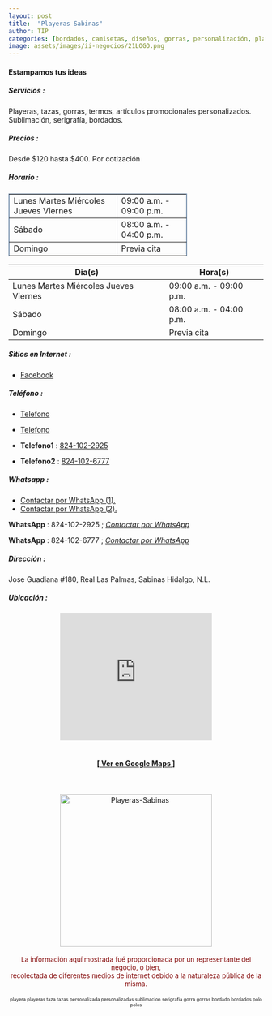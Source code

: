 ```yaml
---
layout: post
title:  "Playeras Sabinas"
author: TIP
categories: [bordados, camisetas, diseños, gorras, personalización, playeras, Sabinas Hidalgo, servicios]
image: assets/images/ii-negocios/21LOGO.png
---
```

#### Estampamos tus ideas

##### Servicios :

Playeras, tazas, gorras, termos, artículos promocionales personalizados. Sublimación, serigrafía, bordados.

##### Precios :

Desde $120 hasta $400. Por cotización

##### Horario :

<table border="1" bordercolor="#8299b3" cellpadding="1" cellspacing="2" style="width: 70%;">
    <tbody>
        <tr>
            <td>Lunes Martes Miércoles Jueves Viernes</td>
            <td>09:00 a.m. - 09:00 p.m.</td>
        </tr>
        <tr>
            <td>Sábado</td>
            <td>08:00 a.m. - 04:00 p.m.</td>
        </tr>
        <tr>
            <td>Domingo</td>
            <td>Previa cita</td>
        </tr>
    </tbody>
</table>

| Dia(s) | Hora(s) |
| ----- | ----- |
| Lunes Martes Miércoles Jueves Viernes | 09:00 a.m. - 09:00 p.m. |
| Sábado | 08:00 a.m. - 04:00 p.m. |
| Domingo | Previa cita |




##### Sitios en Internet :

- [Facebook][FB]

##### Teléfono :

- [Telefono][Tel1]
- [Telefono][Tel2]

- **Telefono1** : <a href="tel:+528241022925">824-102-2925</a>
- **Telefono2** : <a href="tel:+528241026777">824-102-6777</a>

##### Whatsapp :

- [Contactar por WhatsApp (1).][WA1]
- [Contactar por WhatsApp (2).][WA2]

<b>WhatsApp</b> : 824-102-2925 ; <a href="https://wa.me/528241022925?text=Hola,%20saludos%20desde%20PiiDO." title="Contactar por WhatsApp."><i>Contactar por WhatsApp</i></a>

<b>WhatsApp</b> : 824-102-6777 ; <a href="https://wa.me/528241026777?text=Hola,%20saludos%20desde%20PiiDO." title="Contactar por WhatsApp."><i>Contactar por WhatsApp</i></a>

[FB]: https://www.facebook.com/PlayerasSabinas/

[Tel1]: tel:+528241022925
[Tel2]: tel:+528241026777

[WA1]: https://wa.me/528241022925?text=Hola,%20saludos%20desde%20PiiDO
[WA2]: https://wa.me/528241026777?text=Hola,%20saludos%20desde%20PiiDO

##### Dirección :

Jose Guadiana #180, Real Las Palmas, Sabinas Hidalgo, N.L.

##### Ubicación :

<!--..... MAPAS .....-->
<center>
    <iframe allowfullscreen="" aria-hidden="false" frameborder="0" height="250" src="https://www.google.com/maps/embed?pb=!1m18!1m12!1m3!1d3570.316445809042!2d-100.19562388459714!3d26.509945283693714!2m3!1f0!2f0!3f0!3m2!1i1024!2i768!4f13.1!3m3!1m2!1s0x86623e962e29f42f%3A0xb4e622d397d3d472!2sJos%C3%A9%20Guadiana%20180%2C%20Real%20Las%20Palmas%2C%2065230%20Sabinas%20Hidalgo%2C%20N.L.!5e0!3m2!1ses-419!2smx!4v1603139704384!5m2!1ses-419!2smx" style="border: 0;" tabindex="0" width="300"></iframe><!--//CAMBIAR : width="300" height="250" acá arriba ^^-->
	<br />
	<br />
	<a href="https://goo.gl/maps/tdKmFTx687hGh2Hs8" target="_blank"><h4>[ Ver en Google Maps ]</h4></a><!--//CAMBIAR únicamente URL aquí-->
	<br />
	<br />
</center>
<!--..... /MAPAS .....-->


<!-- ===== 2da IMAGEN =====
<img src="{{ site.baseurl }}/assets/images/ii-negocios/21producto.jpg" alt="Playeras-Sabinas" style="height: 100px; width:100px;"/>
![producto]({{ site.baseurl }}/assets/images/ii-negocios/21producto.jpg) 
===== --> 

<center>
    <img src="{{ site.baseurl }}/assets/images/ii-negocios/21producto.jpg" alt="Playeras-Sabinas" style="height: 300px;"/>
</center>

<br />

<!-- Disclaimer & palabras clave
================================================== -->
<center>
	<span style="font-size: small; color: maroon;">
	<!-- AVISO -->La información aquí mostrada fué proporcionada por un representante del negocio, o bien, <br />recolectada de diferentes medios de internet debido a la naturaleza pública de la misma.
	</span>
</center><br />

<center>
	<span style="font-size: xx-small;">
		<!--Palabras Clave-->playera playeras taza tazas personalizada personalizadas sublimacion serigrafia gorra gorras bordado bordados polo polos
	</span>
</center>


